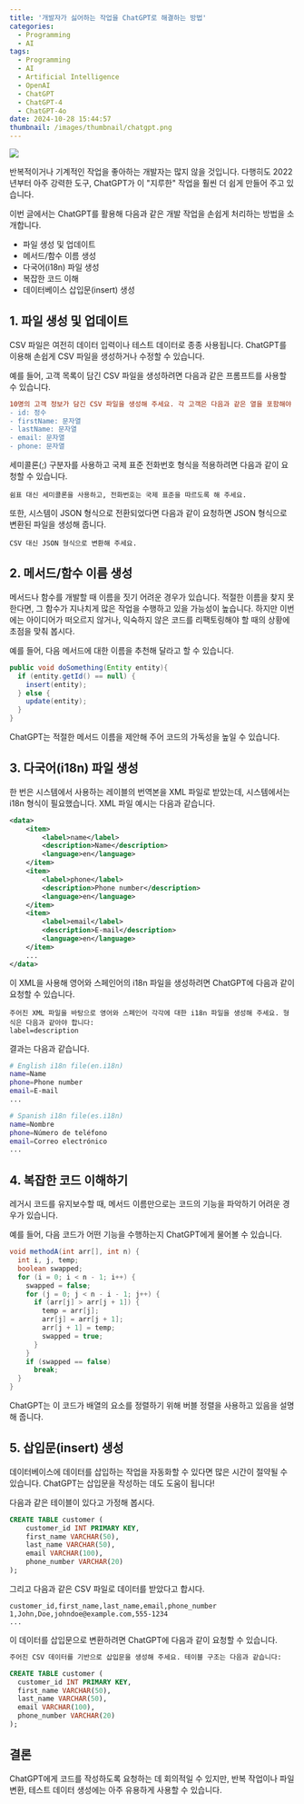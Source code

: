 ```yaml
---
title: '개발자가 싫어하는 작업을 ChatGPT로 해결하는 방법'
categories:
  - Programming
  - AI
tags:
  - Programming
  - AI
  - Artificial Intelligence
  - OpenAI
  - ChatGPT
  - ChatGPT-4
  - ChatGPT-4o
date: 2024-10-28 15:44:57
thumbnail: /images/thumbnail/chatgpt.png
---
```


![](/images/header/chatgpt-31.png)

반복적이거나 기계적인 작업을 좋아하는 개발자는 많지 않을 것입니다. 다행히도 2022년부터 아주 강력한 도구, ChatGPT가 이 "지루한" 작업을 훨씬 더 쉽게 만들어 주고 있습니다.

이번 글에서는 ChatGPT를 활용해 다음과 같은 개발 작업을 손쉽게 처리하는 방법을 소개합니다.

- 파일 생성 및 업데이트
- 메서드/함수 이름 생성
- 다국어(i18n) 파일 생성
- 복잡한 코드 이해
- 데이터베이스 삽입문(insert) 생성

## 1. 파일 생성 및 업데이트

CSV 파일은 여전히 데이터 입력이나 테스트 데이터로 종종 사용됩니다. ChatGPT를 이용해 손쉽게 CSV 파일을 생성하거나 수정할 수 있습니다.

예를 들어, 고객 목록이 담긴 CSV 파일을 생성하려면 다음과 같은 프롬프트를 사용할 수 있습니다.

```diff
10명의 고객 정보가 담긴 CSV 파일을 생성해 주세요. 각 고객은 다음과 같은 열을 포함해야 합니다:
- id: 정수
- firstName: 문자열
- lastName: 문자열
- email: 문자열
- phone: 문자열
```

세미콜론(;) 구분자를 사용하고 국제 표준 전화번호 형식을 적용하려면 다음과 같이 요청할 수 있습니다.

```
쉼표 대신 세미콜론을 사용하고, 전화번호는 국제 표준을 따르도록 해 주세요.
```

또한, 시스템이 JSON 형식으로 전환되었다면 다음과 같이 요청하면 JSON 형식으로 변환된 파일을 생성해 줍니다.

```
CSV 대신 JSON 형식으로 변환해 주세요.
```

## 2. 메서드/함수 이름 생성

메서드나 함수를 개발할 때 이름을 짓기 어려운 경우가 있습니다. 적절한 이름을 찾지 못한다면, 그 함수가 지나치게 많은 작업을 수행하고 있을 가능성이 높습니다. 하지만 이번에는 아이디어가 떠오르지 않거나, 익숙하지 않은 코드를 리팩토링해야 할 때의 상황에 초점을 맞춰 봅시다.

예를 들어, 다음 메서드에 대한 이름을 추천해 달라고 할 수 있습니다.

```java
public void doSomething(Entity entity){
  if (entity.getId() == null) {
    insert(entity);
  } else {
    update(entity);
  }
}
```

ChatGPT는 적절한 메서드 이름을 제안해 주어 코드의 가독성을 높일 수 있습니다.

## 3. 다국어(i18n) 파일 생성

한 번은 시스템에서 사용하는 레이블의 번역본을 XML 파일로 받았는데, 시스템에서는 i18n 형식이 필요했습니다. XML 파일 예시는 다음과 같습니다.

```xml
<data>
    <item>
        <label>name</label>
        <description>Name</description>
        <language>en</language>
    </item>
    <item>
        <label>phone</label>
        <description>Phone number</description>
        <language>en</language>
    </item>
    <item>
        <label>email</label>
        <description>E-mail</description>
        <language>en</language>
    </item>
    ...
</data>
```

이 XML을 사용해 영어와 스페인어의 i18n 파일을 생성하려면 ChatGPT에 다음과 같이 요청할 수 있습니다.

```less
주어진 XML 파일을 바탕으로 영어와 스페인어 각각에 대한 i18n 파일을 생성해 주세요. 형식은 다음과 같아야 합니다:
label=description
```

결과는 다음과 같습니다.

```sh
# English i18n file(en.i18n)
name=Name
phone=Phone number
email=E-mail
...
```

```sh
# Spanish i18n file(es.i18n)
name=Nombre
phone=Número de teléfono
email=Correo electrónico
...
```

## 4. 복잡한 코드 이해하기

레거시 코드를 유지보수할 때, 메서드 이름만으로는 코드의 기능을 파악하기 어려운 경우가 있습니다.

예를 들어, 다음 코드가 어떤 기능을 수행하는지 ChatGPT에게 물어볼 수 있습니다.

```java
void methodA(int arr[], int n) {
  int i, j, temp;
  boolean swapped;
  for (i = 0; i < n - 1; i++) {
    swapped = false;
    for (j = 0; j < n - i - 1; j++) {
      if (arr[j] > arr[j + 1]) {
        temp = arr[j];
        arr[j] = arr[j + 1];
        arr[j + 1] = temp;
        swapped = true;
      }
    }
    if (swapped == false)
      break;
  }
}
```

ChatGPT는 이 코드가 배열의 요소를 정렬하기 위해 버블 정렬을 사용하고 있음을 설명해 줍니다.

## 5. 삽입문(insert) 생성

데이터베이스에 데이터를 삽입하는 작업을 자동화할 수 있다면 많은 시간이 절약될 수 있습니다. ChatGPT는 삽입문을 작성하는 데도 도움이 됩니다!

다음과 같은 테이블이 있다고 가정해 봅시다.

```sql
CREATE TABLE customer (
    customer_id INT PRIMARY KEY,
    first_name VARCHAR(50),
    last_name VARCHAR(50),
    email VARCHAR(100),
    phone_number VARCHAR(20)
);
```

그리고 다음과 같은 CSV 파일로 데이터를 받았다고 합시다.

```csv
customer_id,first_name,last_name,email,phone_number
1,John,Doe,johndoe@example.com,555-1234
...
```

이 데이터를 삽입문으로 변환하려면 ChatGPT에 다음과 같이 요청할 수 있습니다.

```sql
주어진 CSV 데이터를 기반으로 삽입문을 생성해 주세요. 테이블 구조는 다음과 같습니다:

CREATE TABLE customer (
  customer_id INT PRIMARY KEY,
  first_name VARCHAR(50),
  last_name VARCHAR(50),
  email VARCHAR(100),
  phone_number VARCHAR(20)
);
```

## 결론

ChatGPT에게 코드를 작성하도록 요청하는 데 회의적일 수 있지만, 반복 작업이나 파일 변환, 테스트 데이터 생성에는 아주 유용하게 사용할 수 있습니다.
